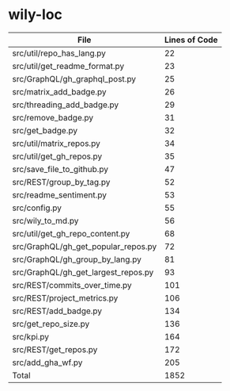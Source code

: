 # wily-loc

| File                                |   Lines of Code |
| --- | --- |
| src/util/repo_has_lang.py           |              22 |
| src/util/get_readme_format.py       |              23 |
| src/GraphQL/gh_graphql_post.py      |              25 |
| src/matrix_add_badge.py             |              26 |
| src/threading_add_badge.py          |              29 |
| src/remove_badge.py                 |              31 |
| src/get_badge.py                    |              32 |
| src/util/matrix_repos.py            |              34 |
| src/util/get_gh_repos.py            |              35 |
| src/save_file_to_github.py          |              47 |
| src/REST/group_by_tag.py            |              52 |
| src/readme_sentiment.py             |              53 |
| src/config.py                       |              55 |
| src/wily_to_md.py                   |              56 |
| src/util/get_gh_repo_content.py     |              68 |
| src/GraphQL/gh_get_popular_repos.py |              72 |
| src/GraphQL/gh_group_by_lang.py     |              81 |
| src/GraphQL/gh_get_largest_repos.py |              93 |
| src/REST/commits_over_time.py       |             101 |
| src/REST/project_metrics.py         |             106 |
| src/REST/add_badge.py               |             134 |
| src/get_repo_size.py                |             136 |
| src/kpi.py                          |             164 |
| src/REST/get_repos.py               |             172 |
| src/add_gha_wf.py                   |             205 |
| Total                               |            1852 |
